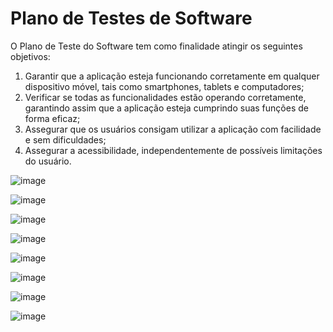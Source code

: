 # Plano de Testes de Software

O Plano de Teste do Software tem como finalidade atingir os seguintes objetivos:

1.	Garantir que a aplicação esteja funcionando corretamente em qualquer dispositivo móvel, tais como smartphones, tablets e computadores;
2.	Verificar se todas as funcionalidades estão operando corretamente, garantindo assim que a aplicação esteja cumprindo suas funções de forma eficaz;
3.	Assegurar que os usuários consigam utilizar a aplicação com facilidade e sem dificuldades;
4.	Assegurar a acessibilidade, independentemente de possíveis limitações do usuário.

![image](https://github.com/ICEI-PUC-Minas-PMV-ADS/pmv-ads-2024-1-e4-proj-infra-t4-connectlocal/assets/114544326/bbceb68b-0f75-42aa-8fd3-485315449566)


![image](https://github.com/ICEI-PUC-Minas-PMV-ADS/pmv-ads-2024-1-e4-proj-infra-t4-connectlocal/assets/114544326/a50f344d-bdfc-48a1-b0d3-c0ae9065e256)


![image](https://github.com/ICEI-PUC-Minas-PMV-ADS/pmv-ads-2024-1-e4-proj-infra-t4-connectlocal/assets/114544326/7b0d505f-6708-4df6-9f56-c11008316a40)


![image](https://github.com/ICEI-PUC-Minas-PMV-ADS/pmv-ads-2024-1-e4-proj-infra-t4-connectlocal/assets/114544326/fa1cbedb-a846-4737-addf-6458d95439f4)


![image](https://github.com/ICEI-PUC-Minas-PMV-ADS/pmv-ads-2024-1-e4-proj-infra-t4-connectlocal/assets/114544326/fe97ea2b-a42f-4613-8a3d-a76c27ade75d)


![image](https://github.com/ICEI-PUC-Minas-PMV-ADS/pmv-ads-2024-1-e4-proj-infra-t4-connectlocal/assets/114544326/205fc9cc-f84d-4f87-9331-0210d455c0b9)


![image](https://github.com/ICEI-PUC-Minas-PMV-ADS/pmv-ads-2024-1-e4-proj-infra-t4-connectlocal/assets/114544326/e0bbede1-732c-4829-a751-4706f268461d)


![image](https://github.com/ICEI-PUC-Minas-PMV-ADS/pmv-ads-2024-1-e4-proj-infra-t4-connectlocal/assets/114544326/25837a50-430c-4729-8f9d-12032bb500a2)





